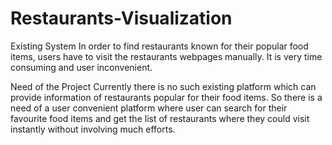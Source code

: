 # Restaurants-Visualization

Existing System
In order to find restaurants known for their popular food items, users have to visit the restaurants webpages manually. It is very time consuming and user inconvenient. 

Need of the Project	
Currently there is no such existing platform which can provide information of restaurants popular for their food items. So there is a need of a user convenient platform where user can search for their favourite food items and get the list of restaurants where they could visit instantly without involving much efforts.					
